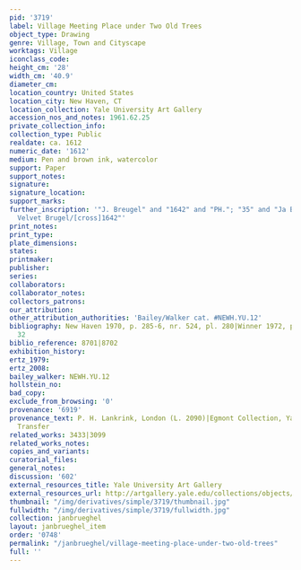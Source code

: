 ```yaml
---
pid: '3719'
label: Village Meeting Place under Two Old Trees
object_type: Drawing
genre: Village, Town and Cityscape
worktags: Village
iconclass_code:
height_cm: '28'
width_cm: '40.9'
diameter_cm:
location_country: United States
location_city: New Haven, CT
location_collection: Yale University Art Gallery
accession_nos_and_notes: 1961.62.25
private_collection_info:
collection_type: Public
realdate: ca. 1612
numeric_date: '1612'
medium: Pen and brown ink, watercolor
support: Paper
support_notes:
signature:
signature_location:
support_marks:
further_inscription: '"J. Breugel" and "1642" and "PH."; "35" and "Ja Brugel called
  Velvet Brugel/[cross]1642"'
print_notes:
print_type:
plate_dimensions:
states:
printmaker:
publisher:
series:
collaborators:
collaborator_notes:
collectors_patrons:
our_attribution:
other_attribution_authorities: 'Bailey/Walker cat. #NEWH.YU.12'
bibliography: New Haven 1970, p. 285-6, nr. 524, pl. 280|Winner 1972, p. 150, fig.
  32
biblio_reference: 8701|8702
exhibition_history:
ertz_1979:
ertz_2008:
bailey_walker: NEWH.YU.12
hollstein_no:
bad_copy:
exclude_from_browsing: '0'
provenance: '6919'
provenance_text: P. H. Lankrink, London (L. 2090)|Egmont Collection, Yale Library
  Transfer
related_works: 3433|3099
related_works_notes:
copies_and_variants:
curatorial_files:
general_notes:
discussion: '602'
external_resources_title: Yale University Art Gallery
external_resources_url: http://artgallery.yale.edu/collections/objects/58557
thumbnail: "/img/derivatives/simple/3719/thumbnail.jpg"
fullwidth: "/img/derivatives/simple/3719/fullwidth.jpg"
collection: janbrueghel
layout: janbrueghel_item
order: '0748'
permalink: "/janbrueghel/village-meeting-place-under-two-old-trees"
full: ''
---
```

